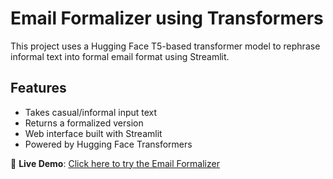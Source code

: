 # Email Formalizer using Transformers

This project uses a Hugging Face T5-based transformer model to rephrase informal text into formal email format using Streamlit.

## Features
- Takes casual/informal input text
- Returns a formalized version
- Web interface built with Streamlit
- Powered by Hugging Face Transformers


🚀 **Live Demo**: [Click here to try the Email Formalizer](https://email-formaliser-using-transformers.streamlit.app/)

